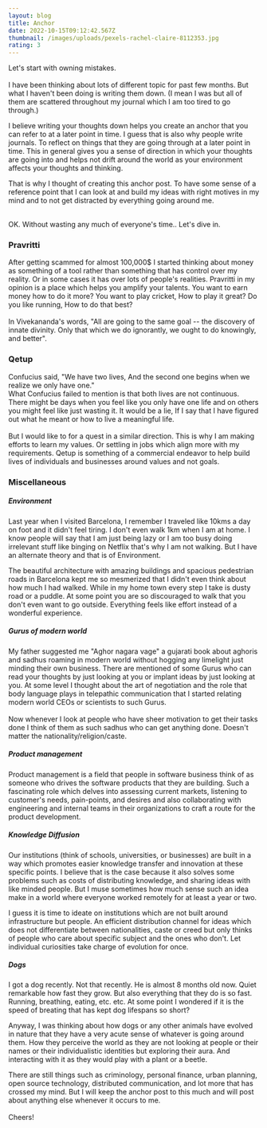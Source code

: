 ```yaml
---
layout: blog
title: Anchor
date: 2022-10-15T09:12:42.567Z
thumbnail: /images/uploads/pexels-rachel-claire-8112353.jpg
rating: 3
---
```

Let's start with owning mistakes.\
\
I have been thinking about lots of different topic for past few months. But what I haven't been doing is writing them down. (I mean I was but all of them are scattered throughout my journal which I am too tired to go through.)

I believe writing your thoughts down helps you create an anchor that you can refer to at a later point in time. I guess that is also why people write journals. To reflect on things that they are going through at a later point in time. This in general gives you a sense of direction in which your thoughts are going into and helps not drift around the world as your environment affects your thoughts and thinking.



That is why I thought of creating this anchor post. To have some sense of a reference point that I can look at and build my ideas with right motives in my mind and to not get distracted by everything going around me.

\
OK. Without wasting any much of everyone's time.. Let's dive in.

### Pravritti

After getting scammed for almost 100,000$ I started thinking about money as something of a tool rather than something that has control over my reality. Or in some cases it has over lots of people's realities. Pravritti in my opinion is a place which helps you amplify your talents. You want to earn money how to do it more? You want to play cricket, How to play it great? Do you like running, How to do that best? \
\
In Vivekananda's words, "All are going to the same goal -- the discovery of innate divinity. Only that which we do ignorantly, we ought to do knowingly, and better". 

### Qetup

Confucius said, "We have two lives, And the second one begins when we realize we only have one."\
What Confucius failed to mention is that both lives are not continuous. There might be days when you feel like you only have one life and on others you might feel like just wasting it. It would be a lie, If I say that I have figured out what he meant or how to live a meaningful life. \
\
But I would like to for a quest in a similar direction. This is why I am making efforts to learn my values. Or settling in jobs which align more with my requirements. Qetup is something of a commercial endeavor to help build lives of individuals and businesses around values and not goals.



### Miscellaneous

##### Environment

Last year when I visited Barcelona, I remember I traveled like 10kms a day on foot and it didn't feel tiring. I don't even walk 1km when I am at home. I know people will say that I am just being lazy or I am too busy doing irrelevant stuff like binging on Netflix that's why I am not walking. But I have an alternate theory and that is of Environment. 



The beautiful architecture with amazing buildings and spacious pedestrian roads in Barcelona kept me so mesmerized that I didn't even think about how much I had walked. While in my home town every step I take is dusty road or a puddle. At some point you are so discouraged to walk that you don't even want to go outside. Everything feels like effort instead of a wonderful experience.

##### Gurus of modern world

My father suggested me "Aghor nagara vage" a gujarati book about aghoris and sadhus roaming in modern world without hogging any limelight just minding their own business. There are mentioned of some Gurus who can read your thoughts by just looking at you or implant ideas by just looking at you. At some level I thought about the art of negotiation and the role that body language plays in telepathic communication that I started relating modern world CEOs or scientists to such Gurus. \
\
Now whenever I look at people who have sheer motivation to get their tasks done I think of them as such sadhus who can get anything done. Doesn't matter the nationality/religion/caste.



##### Product management

Product management is a field that people in software business think of as someone who drives the software products that they are building. Such a fascinating role which delves into assessing current markets, listening to customer's needs, pain-points, and desires and also collaborating with engineering and internal teams in their organizations to craft a route for the product development. 



##### Knowledge Diffusion

Our institutions (think of schools, universities, or businesses) are built in a way which promotes easier knowledge transfer and innovation at these specific points. I believe that is the case because it also solves some problems such as costs of distributing knowledge, and sharing ideas with like minded people. But I muse sometimes how much sense such an idea make in a world where everyone worked remotely for at least a year or two. 



I guess it is time to ideate on institutions which are not built around infrastructure but people. An efficient distribution channel for ideas which does not differentiate between nationalities, caste or creed but only thinks of people who care about specific subject and the ones who don't. Let individual curiosities take charge of evolution for once. 



##### Dogs

I got a dog recently. Not that recently. He is almost 8 months old now. Quiet remarkable how fast they grow. But also everything that they do is so fast. Running, breathing, eating, etc. etc. At some point I wondered if it is the speed of breating that has kept dog lifespans so short?

Anyway, I was thinking about how dogs or any other animals have evolved in nature that they have a very acute sense of whatever is going around them. How they perceive the world as they are not looking at people or their names or their individualistic identities but exploring their aura. And interacting with it as they would play with a plant or a beetle.



There are still things such as criminology, personal finance, urban planning, open source technology, distributed communication, and lot more that has crossed my mind. But I will keep the anchor post to this much and will post about anything else whenever it occurs to me. \
\
Cheers!